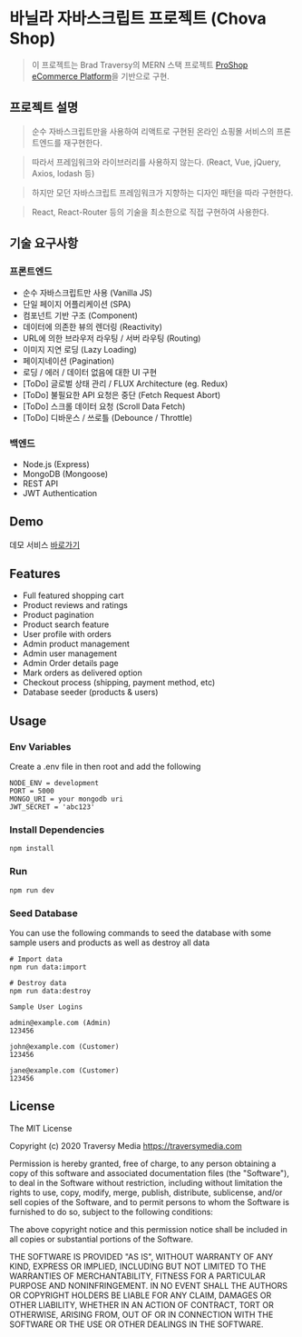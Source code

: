 # 바닐라 자바스크립트 프로젝트 (Chova Shop)

> 이 프로젝트는 Brad Traversy의 MERN 스택 프로젝트 [ProShop eCommerce Platform](https://github.com/bradtraversy/proshop_mern)을 기반으로 구현.

## 프로젝트 설명

> 순수 자바스크립트만을 사용하여 리액트로 구현된 온라인 쇼핑몰 서비스의 프론트엔드를 재구현한다.

> 따라서 프레임워크와 라이브러리를 사용하지 않는다. (React, Vue, jQuery, Axios, lodash 등)

> 하지만 모던 자바스크립트 프레임워크가 지향하는 디자인 패턴을 따라 구현한다.

> React, React-Router 등의 기술을 최소한으로 직접 구현하여 사용한다.

## 기술 요구사항

### 프론트엔드

- 순수 자바스크립트만 사용 (Vanilla JS)
- 단일 페이지 어플리케이션 (SPA)
- 컴포넌트 기반 구조 (Component)
- 데이터에 의존한 뷰의 렌더링 (Reactivity)
- URL에 의한 브라우저 라우팅 / 서버 라우팅 (Routing)
- 이미지 지연 로딩 (Lazy Loading)
- 페이지네이션 (Pagination)
- 로딩 / 에러 / 데이터 없음에 대한 UI 구현
- [ToDo] 글로벌 상태 관리 / FLUX Architecture (eg. Redux)
- [ToDo] 불필요한 API 요청은 중단 (Fetch Request Abort)
- [ToDo] 스크롤 데이터 요청 (Scroll Data Fetch)
- [ToDo] 디바운스 / 쓰로틀 (Debounce / Throttle)

### 백엔드

- Node.js (Express)
- MongoDB (Mongoose)
- REST API
- JWT Authentication

## Demo

데모 서비스 [바로가기](https://chovashop.herokuapp.com/)

## Features

- Full featured shopping cart
- Product reviews and ratings
- Product pagination
- Product search feature
- User profile with orders
- Admin product management
- Admin user management
- Admin Order details page
- Mark orders as delivered option
- Checkout process (shipping, payment method, etc)
- Database seeder (products & users)

## Usage

### Env Variables

Create a .env file in then root and add the following

```
NODE_ENV = development
PORT = 5000
MONGO_URI = your mongodb uri
JWT_SECRET = 'abc123'
```

### Install Dependencies

```
npm install
```

### Run

```
npm run dev
```

### Seed Database

You can use the following commands to seed the database with some sample users and products as well as destroy all data

```
# Import data
npm run data:import

# Destroy data
npm run data:destroy
```

```
Sample User Logins

admin@example.com (Admin)
123456

john@example.com (Customer)
123456

jane@example.com (Customer)
123456
```

## License

The MIT License

Copyright (c) 2020 Traversy Media https://traversymedia.com

Permission is hereby granted, free of charge, to any person obtaining a copy
of this software and associated documentation files (the "Software"), to deal
in the Software without restriction, including without limitation the rights
to use, copy, modify, merge, publish, distribute, sublicense, and/or sell
copies of the Software, and to permit persons to whom the Software is
furnished to do so, subject to the following conditions:

The above copyright notice and this permission notice shall be included in
all copies or substantial portions of the Software.

THE SOFTWARE IS PROVIDED "AS IS", WITHOUT WARRANTY OF ANY KIND, EXPRESS OR
IMPLIED, INCLUDING BUT NOT LIMITED TO THE WARRANTIES OF MERCHANTABILITY,
FITNESS FOR A PARTICULAR PURPOSE AND NONINFRINGEMENT. IN NO EVENT SHALL THE
AUTHORS OR COPYRIGHT HOLDERS BE LIABLE FOR ANY CLAIM, DAMAGES OR OTHER
LIABILITY, WHETHER IN AN ACTION OF CONTRACT, TORT OR OTHERWISE, ARISING FROM,
OUT OF OR IN CONNECTION WITH THE SOFTWARE OR THE USE OR OTHER DEALINGS IN
THE SOFTWARE.
